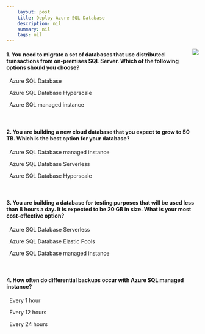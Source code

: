 ```yaml
---
    layout: post
    title: Deploy Azure SQL Database 
    description: nil
    summary: nil
    tags: nil
---
```



 <a target="_blank" href="https://docs.microsoft.com/en-us/learn/modules/deploy-azure-sql-database/7-knowledge-check/"><i class="fas fa-external-link-alt"></i> </a>
 <img align="right" src="https://docs.microsoft.com/en-us/learn/achievements/deploy-azure-sql-database.svg">
####  1. You need to migrate a set of databases that use distributed transactions from on-premises SQL Server. Which of the following options should you choose?


<i class='far fa-square'></i> &nbsp;&nbsp;Azure SQL Database

<i class='far fa-square'></i> &nbsp;&nbsp;Azure SQL Database Hyperscale

<i class='fas fa-check-square' style='color: Dodgerblue;'></i> &nbsp;&nbsp;Azure SQL managed instance
<br />
<br />
<br />

####  2. You are building a new cloud database that you expect to grow to 50 TB. Which is the best option for your database?


<i class='far fa-square'></i> &nbsp;&nbsp;Azure SQL Database managed instance

<i class='far fa-square'></i> &nbsp;&nbsp;Azure SQL Database Serverless

<i class='fas fa-check-square' style='color: Dodgerblue;'></i> &nbsp;&nbsp;Azure SQL Database Hyperscale
<br />
<br />
<br />

####  3. You are building a database for testing purposes that will be used less than 8 hours a day. It is expected to be 20 GB in size. What is your most cost-effective option?


<i class='fas fa-check-square' style='color: Dodgerblue;'></i> &nbsp;&nbsp;Azure SQL Database Serverless

<i class='far fa-square'></i> &nbsp;&nbsp;Azure SQL Database Elastic Pools

<i class='far fa-square'></i> &nbsp;&nbsp;Azure SQL Database managed instance
<br />
<br />
<br />

####  4. How often do differential backups occur with Azure SQL managed instance?


<i class='far fa-square'></i> &nbsp;&nbsp;Every 1 hour

<i class='fas fa-check-square' style='color: Dodgerblue;'></i> &nbsp;&nbsp;Every 12 hours

<i class='far fa-square'></i> &nbsp;&nbsp;Every 24 hours
<br />
<br />
<br />
